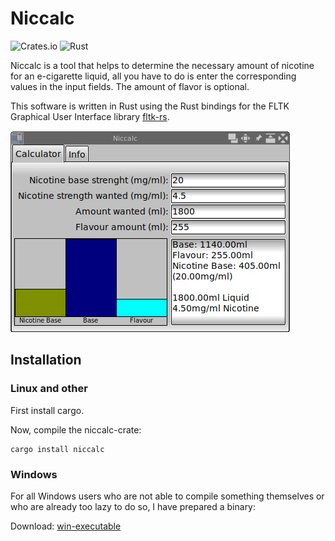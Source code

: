 # Niccalc
![Crates.io](https://img.shields.io/crates/v/niccalc.svg)
![Rust](https://github.com/geri1701/niccalc/workflows/Rust/badge.svg)

Niccalc is a tool that helps to determine the necessary amount of nicotine for an e-cigarette liquid,
all you have to do is enter the corresponding values in the input fields.
The amount of flavor is optional.

This software is written in Rust using the Rust bindings for the FLTK Graphical User Interface library [fltk-rs](https://crates.io/crates/fltk).

![A screenshot](https://raw.githubusercontent.com/geri1701/niccalc/master/screenshots/niccalc_scrsh.png)

## Installation

### Linux and other

First install cargo.

Now, compile the niccalc-crate:

```
cargo install niccalc
```
### Windows

For all Windows users who are not able to compile something themselves or who are already too lazy to do so, I have prepared a binary:

Download:
[win-executable](https://github.com/geri1701/niccalc/blob/master/binary/niccalc.exe)



